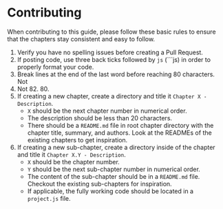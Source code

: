 # Contributing

When contributing to this guide, please follow these basic rules to ensure that
the chapters stay consistent and easy to follow.

1. Verify you have no spelling issues before creating a Pull Request.
2. If posting code, use three back ticks followed by `js` (\`\`\`js) in order
to properly format your code.
3. Break lines at the end of the last word before reaching 80 characters. Not
81. Not 82. 80.
4. If creating a new chapter, create a directory and title it
`Chapter X - Description`.
	- `X` should be the next chapter number in numerical order.
	- The description should be less than 20 characters.
	- There should be a `README.md` file in root chapter directory with the
	chapter title, summary, and authors. Look at the READMEs of the existing
	chapters to get inspiration.
5. If creating a new sub-chapter, create a directory inside of the chapter and
title it `Chapter X.Y - Description`.
	- `X` should be the chapter number.
	- `Y` should be the next sub-chapter number in numerical order.
	- The content of the sub-chapter should be in a `README.md` file. Checkout the
	existing sub-chapters for inspiration.
	- If applicable, the fully working code should be located in a `project.js`
	file.
